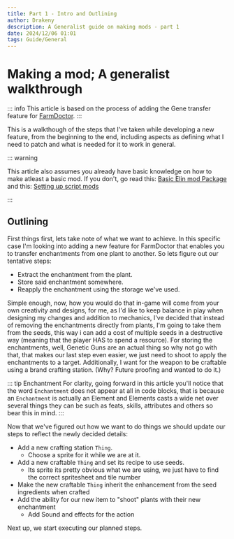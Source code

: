```yaml
---
title: Part 1 - Intro and Outlining
author: Drakeny
description: A Generalist guide on making mods - part 1
date: 2024/12/06 01:01
tags: Guide/General
---
```


# Making a mod; A generalist walkthrough

::: info
This article is based on the process of adding the Gene transfer feature for [FarmDoctor](https://steamcommunity.com/sharedfiles/filedetails/?id=3366547733).
:::

This is a walkthough of the steps that I've taken while developing a new feature, from the beginning to the end, including aspects as defining what I need to patch and what is needed for it to work in general.

::: warning

This article also assumes you already have basic knowledge on how to make atleast a basic mod. If you don't, go read this: [Basic Elin mod Package](https://elin-modding-resources.github.io/Elin.Docs/articles/2_Getting%20Started/basic_mod) and this: [Setting up script mods](https://elin-modding-resources.github.io/Elin.Docs/articles/2_Getting%20Started/Script%20Mods/script_mod)

:::

## Outlining

First things first, lets take note of what we want to achieve. In this specific case I'm looking into adding a new feature for FarmDoctor that enables you to transfer enchantments from one plant to another. So lets figure out our tentative steps:

-   Extract the enchantment from the plant.
-   Store said enchantment somewhere.
-   Reapply the enchantment using the storage we've used.

Simple enough, now, how you would do that in-game will come from your own creativity and designs, for me, as I'd like to keep balance in play when designing my changes and addition to mechanics, I've decided that instead of removing the enchantments directly from plants, I'm going to take them from the seeds, this way i can add a cost of multiple seeds in a destructive way (meaning that the player HAS to spend a resource). For storing the enchantments, well, Genetic Guns are an actual thing so why not go with that, that makes our last step even easier, we just need to shoot to apply the enchantments to a target. Additionally, I want for the weapon to be craftable using a brand crafting station. (Why? Future proofing and wanted to do it.)

::: tip Enchantment
For clarity, going forward in this article you'll notice that the word `Enchantment` does not appear at all in code blocks, that is because an `Enchantment` is actually an Element and Elements casts a wide net over several things they can be such as feats, skills, attributes and others so bear this in mind.
:::

Now that we've figured out how we want to do things we should update our steps to reflect the newly decided details:

-   Add a new crafting station `Thing`.
    -   Choose a sprite for it while we are at it.
-   Add a new craftable `Thing` and set its recipe to use seeds.
    -   Its sprite its pretty obvious what we are using, we just have to find the correct spritesheet and tile number
-   Make the new craftable `Thing` inherit the enhancement from the seed ingredients when crafted
-   Add the ability for our new item to "shoot" plants with their new enchantment
    -   Add Sound and effects for the action

Next up, we start executing our planned steps.
